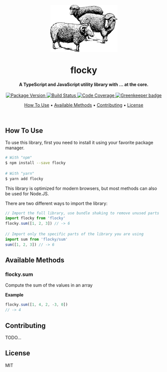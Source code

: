 <!-- Logo -->
<p align="center">
  <img height="150" src="./logo.png">
</p>

<!-- Title -->
<h1 align="center">
  flocky
</h1>

<!-- Description -->
<h4 align="center"> 
  A TypeScript and JavaScript utility library with ... at the core.
</h4>

<!-- Badges -->
<p align="center">
  <a href="https://www.npmjs.com/package/flocky">
    <img
      src="https://img.shields.io/npm/v/flocky.svg?style=flat-square"
      alt="Package Version"
    />
  </a>

  <a href="https://travis-ci.org/queicherius/flocky/branches">
    <img
      src="https://img.shields.io/travis/queicherius/flocky/master.svg?style=flat-square"
      alt="Build Status"
    />
  </a>

  <a href="https://codecov.io/github/queicherius/flocky">
    <img
      src="https://img.shields.io/codecov/c/github/queicherius/flocky/master.svg?style=flat-square"
      alt="Code Coverage"
    />
  </a>

  <a href="https://greenkeeper.io/">
    <img
      src="https://badges.greenkeeper.io/queicherius/flocky.svg?style=flat-square"
      alt="Greenkeeper badge"
    />
  </a>
</p>

<!-- Quicklinks -->
<p align="center">
  <a href="#how-to-use">How To Use</a> •
  <a href="#available-methods">Available Methods</a> •
  <a href="#contributing">Contributing</a> •
  <a href="#license">License</a>
</p>

<br>

## How To Use

To use this library, first you need to install it using your favorite package manager.

```bash
# With "npm"
$ npm install --save flocky

# With "yarn"
$ yarn add flocky
```

This library is optimized for modern browsers, but most methods can also be used for Node.JS.

There are two different ways to import the library:

```js
// Import the full library, use bundle shaking to remove unused parts
import flocky from 'flocky'
flocky.sum([1, 2, 3]) // -> 6

// Import only the specific parts of the library you are using
import sum from 'flocky/sum'
sum([1, 2, 3]) // -> 6
```

## Available Methods

<!-- START GENERATED FROM FILES -->
### flocky.sum

Compute the sum of the values in an array

**Example**

```js
flocky.sum([1, 4, 2, -3, 0])
// -> 4
```

<!-- END GENERATED FROM FILES -->

## Contributing

TODO...

## License

MIT
